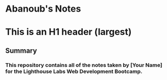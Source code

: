 # Abanoub's Notes

# This is an H1 header (largest)


## Summary
### This repository contains all of the notes taken by [Your Name] for the Lighthouse Labs Web Development Bootcamp.